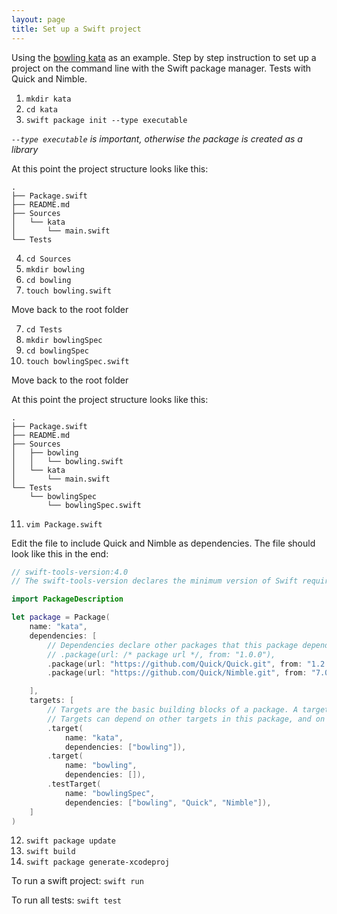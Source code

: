 ```yaml
---
layout: page
title: Set up a Swift project
---
```


Using the <a href="https://github.com/tamminhdao/swiftBowling">bowling kata</a> as an example.
Step by step instruction to set up a project on the command line with the Swift package manager.
Tests with Quick and Nimble.

1. `mkdir kata`
2. `cd kata`
3. `swift package init --type executable`

*`--type executable` is important, otherwise the package is created as a library*

At this point the project structure looks like this:
```
.
├── Package.swift
├── README.md
├── Sources
│   └── kata
│       └── main.swift
└── Tests
````

4. `cd Sources`
5. `mkdir bowling`
6. `cd bowling`
7. `touch bowling.swift`

Move back to the root folder

7. `cd Tests`
8. `mkdir bowlingSpec`
9. `cd bowlingSpec`
10. `touch bowlingSpec.swift`

Move back to the root folder

At this point the project structure looks like this:
```
.
├── Package.swift
├── README.md
├── Sources
│   ├── bowling
│   │   └── bowling.swift
│   └── kata
│       └── main.swift
└── Tests
    └── bowlingSpec
        └── bowlingSpec.swift
```

11. `vim Package.swift`

Edit the file to include Quick and Nimble as dependencies.
The file should look like this in the end:

```swift
// swift-tools-version:4.0
// The swift-tools-version declares the minimum version of Swift required to build this package.

import PackageDescription

let package = Package(
    name: "kata",
    dependencies: [
        // Dependencies declare other packages that this package depends on.
        // .package(url: /* package url */, from: "1.0.0"),
        .package(url: "https://github.com/Quick/Quick.git", from: "1.2.0"),
        .package(url: "https://github.com/Quick/Nimble.git", from: "7.0.3"),

    ],
    targets: [
        // Targets are the basic building blocks of a package. A target can define a module or a test suite.
        // Targets can depend on other targets in this package, and on products in packages which this package depends on.
        .target(
            name: "kata",
            dependencies: ["bowling"]),
        .target(
            name: "bowling",
            dependencies: []),
        .testTarget(
            name: "bowlingSpec",
            dependencies: ["bowling", "Quick", "Nimble"]),
    ]
)

```

12. `swift package update`
13. `swift build`
14. `swift package generate-xcodeproj`

To run a swift project: `swift run`

To run all tests: `swift test`
